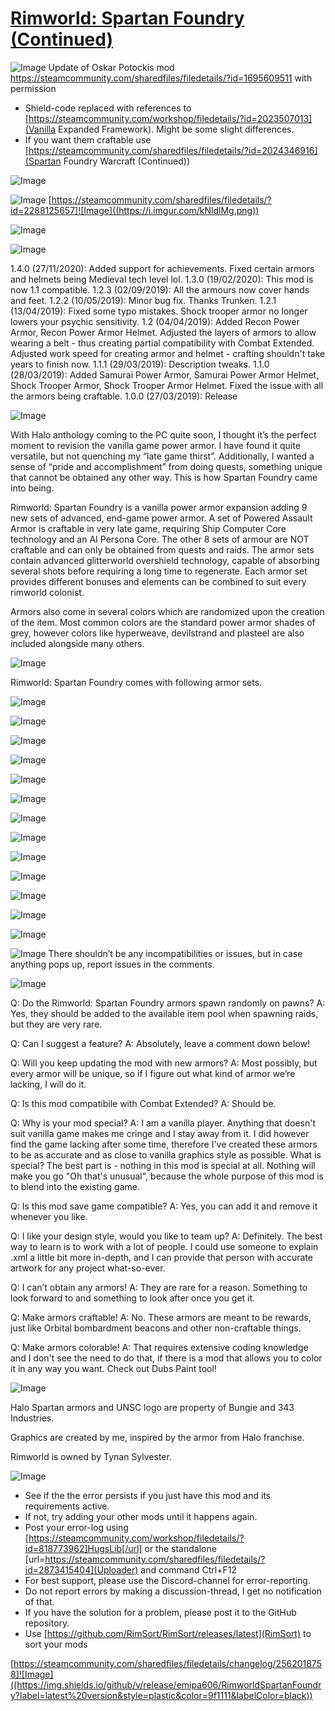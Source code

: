 # [Rimworld: Spartan Foundry (Continued)](https://steamcommunity.com/sharedfiles/filedetails/?id=2562018758)

![Image](https://i.imgur.com/buuPQel.png)
Update of Oskar Potockis mod
https://steamcommunity.com/sharedfiles/filedetails/?id=1695609511
with permission

- Shield-code replaced with references to [https://steamcommunity.com/workshop/filedetails/?id=2023507013](Vanilla Expanded Framework). Might be some slight differences.
- If you want them craftable use [https://steamcommunity.com/sharedfiles/filedetails/?id=2024346916](Spartan Foundry Warcraft (Continued))

![Image](https://i.imgur.com/pufA0kM.png)
	
![Image](https://i.imgur.com/Z4GOv8H.png)
[https://steamcommunity.com/sharedfiles/filedetails/?id=2288125657]![Image]((https://i.imgur.com/kNldlMg.png))

 ![Image](https://i.imgur.com/CQQXAVf.png)

![Image](https://i.imgur.com/aMP2s4I.png)

1.4.0 (27/11/2020): Added support for achievements. Fixed certain armors and helmets being Medieval tech level lol.
1.3.0 (19/02/2020): This mod is now 1.1 compatible.
1.2.3 (02/09/2019): All the armours now cover hands and feet.
1.2.2 (10/05/2019): Minor bug fix. Thanks Trunken.
1.2.1 (13/04/2019): Fixed some typo mistakes. Shock trooper armor no longer lowers your psychic sensitivity.
1.2 (04/04/2019): Added Recon Power Armor, Recon Power Armor Helmet. Adjusted the layers of armors to allow wearing a belt - thus creating partial compatibility with Combat Extended. Adjusted work speed for creating armor and helmet - crafting shouldn't take years to finish now. 
1.1.1 (29/03/2019): Description tweaks.
1.1.0 (28/03/2019): Added Samurai Power Armor, Samurai Power Armor Helmet, Shock Trooper Armor, Shock Trooper Armor Helmet. Fixed the issue with all the armors being craftable.
1.0.0 (27/03/2019): Release

![Image](https://i.imgur.com/2QxvcQO.png)

With Halo anthology coming to the PC quite soon, I thought it’s the perfect moment to revision the vanilla game power armor. I have found it quite versatile, but not quenching my “late game thirst”. Additionally, I wanted a sense of “pride and accomplishment” from doing quests, something unique that cannot be obtained any other way. This is how Spartan Foundry came into being.

Rimworld: Spartan Foundry is a vanilla power armor expansion adding 9 new sets of advanced, end-game power armor. A set of Powered Assault Armor is craftable in very late game, requiring Ship Computer Core technology and an AI Persona Core. The other 8 sets of armour are NOT craftable and can only be obtained from quests and raids. The armor sets contain advanced glitterworld overshield technology, capable of absorbing several shots before requiring a long time to regenerate. Each armor set provides different bonuses and elements can be combined to suit every rimworld colonist.

Armors also come in several colors which are randomized upon the creation of the item. Most common colors are the standard power armor shades of grey, however colors like hyperweave, devilstrand and plasteel are also included alongside many others.

![Image](https://i.imgur.com/DTVMs6d.png)

Rimworld: Spartan Foundry comes with following armor sets.

![Image](https://i.imgur.com/5MEbLOh.png)

![Image](https://i.imgur.com/XMtuZhc.png)

![Image](https://i.imgur.com/0B46vVS.png)

![Image](https://i.imgur.com/RCpK0lc.png)

![Image](https://i.imgur.com/Yy7zruX.png)

![Image](https://i.imgur.com/i5OXYXl.png)

![Image](https://i.imgur.com/Qjw7PUk.png)

![Image](https://i.imgur.com/kxJcRoj.png)

![Image](https://i.imgur.com/6sWV2fb.png)

![Image](https://i.imgur.com/DQqvXIH.png)

![Image](https://i.imgur.com/n5GnuDN.png)

![Image](https://i.imgur.com/aMP2s4I.png)

![Image](https://i.imgur.com/swiQF55.png)

![Image](https://i.imgur.com/Wzy2o83.png)
There shouldn’t be any incompatibilities or issues, but in case anything pops up, report issues in the comments.

![Image](https://i.imgur.com/sa36FDK.png)

Q: Do the Rimworld: Spartan Foundry armors spawn randomly on pawns?
A: Yes, they should be added to the available item pool when spawning raids, but they are very rare.

Q: Can I suggest a feature?
A: Absolutely, leave a comment down below!

Q: Will you keep updating the mod with new armors?
A: Most possibly, but every armor will be unique, so if I figure out what kind of armor we’re lacking, I will do it.

Q: Is this mod compatibile with Combat Extended?
A: Should be.

Q: Why is your mod special?
A: I am a vanilla player. Anything that doesn't suit vanilla game makes me cringe and I stay away from it. I did however find the game lacking after some time, therefore I've created these armors to be as accurate and as close to vanilla graphics style as possible. What is special? The best part is - nothing in this mod is special at all. Nothing will make you go "Oh that's unusual", because the whole purpose of this mod is to blend into the existing game.

Q: Is this mod save game compatible?
A: Yes, you can add it and remove it whenever you like.

Q: I like your design style, would you like to team up?
A: Definitely. The best way to learn is to work with a lot of people. I could use someone to explain .xml a little bit more in-depth, and I can provide that person with accurate artwork for any project what-so-ever.

Q: I can’t obtain any armors!
A: They are rare for a reason. Something to look forward to and something to look after once you get it.

Q: Make armors craftable!
A: No. These armors are meant to be rewards, just like Orbital bombardment beacons and other non-craftable things.

Q: Make armors colorable!
A: That requires extensive coding knowledge and I don't see the need to do that, if there is a mod that allows you to color it in any way you want. Check out Dubs Paint tool!

![Image](https://i.imgur.com/W46r3qY.png)


Halo Spartan armors and UNSC logo are property of Bungie and 343 Industries. 

Graphics are created by me, inspired by the armor from Halo franchise.

Rimworld is owned by Tynan Sylvester.

![Image](https://i.imgur.com/PwoNOj4.png)


-  See if the the error persists if you just have this mod and its requirements active.
-  If not, try adding your other mods until it happens again.
-  Post your error-log using [https://steamcommunity.com/workshop/filedetails/?id=818773962]HugsLib[/url] or the standalone [url=https://steamcommunity.com/sharedfiles/filedetails/?id=2873415404](Uploader) and command Ctrl+F12
-  For best support, please use the Discord-channel for error-reporting.
-  Do not report errors by making a discussion-thread, I get no notification of that.
-  If you have the solution for a problem, please post it to the GitHub repository.
-  Use [https://github.com/RimSort/RimSort/releases/latest](RimSort) to sort your mods



[https://steamcommunity.com/sharedfiles/filedetails/changelog/2562018758]![Image]((https://img.shields.io/github/v/release/emipa606/RimworldSpartanFoundry?label=latest%20version&style=plastic&color=9f1111&labelColor=black))
